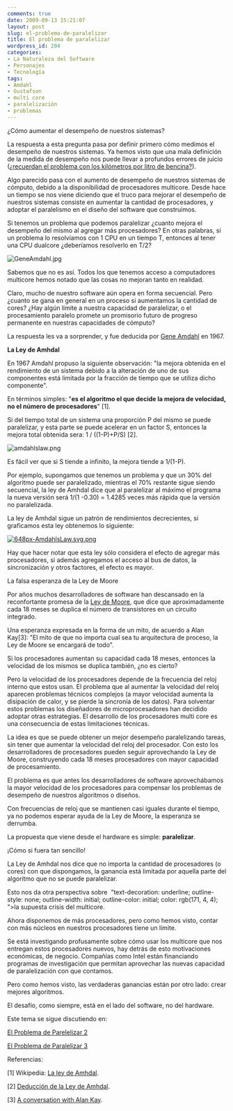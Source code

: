 ```yaml
---
comments: true
date: 2009-09-13 15:21:07
layout: post
slug: el-problema-de-paralelizar
title: El problema de paralelizar
wordpress_id: 204
categories:
- La Naturaleza del Software
- Personajes
- Tecnología
tags:
- Amdahl
- Gustafson
- multi core
- paralelización
- problemas
---
```





¿Cómo aumentar el desempeño de nuestros sistemas?




La respuesta a esta pregunta pasa por definir primero cómo medimos el desempeño de nuestros sistemas. Ya hemos visto que una mala definición de la medida de desempeño nos puede llevar a profundos errores de juicio ([¿recuerdan el problema con los kilómetros por litro de bencina?](http://www.lnds.net/2009/08/enganos-numericos.html)).




Algo parecido pasa con el aumento de desempeño de nuestros sistemas de cómputo, debido a la disponibilidad de procesadores multicore. Desde hace un tiempo se nos viene diciendo que el truco para mejorar el desempeño de nuestros sistemas consiste en aumentar la cantidad de procesadores, y adoptar el paralelismo en el diseño del software que construimos.




Si tenemos un problema que podemos paralelizar ¿cuanto mejora el desempeño del mismo al agregar más procesadores? En otras palabras, si un problema lo resolvíamos con 1 CPU en un tiempo T, entonces al tener una CPU dualcore ¿deberíamos resolverlo en T/2?


![GeneAmdahl.jpg](/images/GeneAmdahl.jpg)


Sabemos que no es así. Todos los que tenemos acceso a computadores multicore hemos notado que las cosas no mejoran tanto en realidad.




Claro, mucho de nuestro software aún opera en forma secuencial. Pero ¿cuanto se gana en general en un proceso si aumentamos la cantidad de cores? ¿Hay algún límite a nuestra capacidad de paralelizar, o el procesamiento paralelo promete un promisorio futuro de progreso permanente en nuestras capacidades de cómputo?




La respuesta les va a sorprender, y fue deducida por [Gene Amdahl](http://en.wikipedia.org/wiki/Gene_Amdahl) en 1967.




**La Ley de Amhdal**




En 1967 Amdahl propuso la siguiente observación: "la mejora obtenida en el rendimiento de un sistema debido a la alteración de uno de sus componentes está limitada por la fracción de tiempo que se utiliza dicho componente".




En términos simples: "**es el algoritmo el que decide la mejora de velocidad, no el número de procesadores**" [1].




Si del tiempo total de un sistema una proporción P del mismo se puede paralelizar, y esta parte se puede acelerar en un factor S, entonces la mejora total obtenida sera: 1 / ((1-P)+P/S) [2].





![amdahlslaw.png](/images/amdahlslaw.png)





Es fácil ver que si S tiende a infinito, la mejora tiende a 1/(1-P).




Por ejemplo, supongamos que tenemos un problema y que un 30% del algoritmo puede ser paralelizado, mientras el 70% restante sigue siendo secuencial, la ley de Amhdal dice que al paralelizar al máximo el programa la nueva versión será 1/(1 -0.30) = 1.4285 veces más rápida que la versión no paralelizada.




La ley de Amhdal sigue un patrón de rendimientos decrecientes, si graficamos esta ley obtenemos lo siguiente:





[![648px-AmdahlsLaw.svg.png](/images/648px-AmdahlsLaw.svg.png)](http://www.lnds.net/images/648px-AmdahlsLaw.svg.png)





Hay que hacer notar que esta ley sólo considera el efecto de agregar más procesadores, si además agregamos el acceso al bus de datos, la sincronización y otros factores, el efecto es mayor.




La falsa esperanza de la Ley de Moore




Por años muchos desarrolladores de software han descansado en la reconfortante promesa de la [Ley de Moore](http://es.wikipedia.org/wiki/Ley_de_Moore), que dice que aproximadamente cada 18 meses se duplica el número de transistores en un circuito integrado.







Una esperanza expresada en la forma de un mito, de acuerdo a Alan Kay[3]: "El mito de que no importa cual sea tu arquitectura de proceso, la Ley de Moore se encargará de todo".




Si los procesadores aumentan su capacidad cada 18 meses, entonces la velocidad de los mismos se duplica también, ¿no es cierto?




Pero la velocidad de los procesadores depende de la frecuencia del reloj interno que estos usan. El problema que al aumentar la velocidad del reloj aparecen problemas técnicos complejos (a mayor velocidad aumenta la disipación de calor, y se pierde la sincronía de los datos). Para solventar estos problemas los diseñadores de microprocesadores han decidido adoptar otras estrategias. El desarrollo de los procesadores multi core es una consecuencia de estas limitaciones técnicas.




La idea es que se puede obtener un mejor desempeño paralelizando tareas, sin tener que aumentar la velocidad del reloj del procesador. Con esto los desarrolladores de procesadores pueden seguir aprovechando la Ley de Moore, construyendo cada 18 meses procesadores con mayor capacidad de procesamiento.




El problema es que antes los desarrolladores de software aprovechábamos la mayor velocidad de los procesadores para compensar los problemas de desempeño de nuestros algoritmos o diseños.




Con frecuencias de reloj que se mantienen casi iguales durante el tiempo, ya no podemos esperar ayuda de la Ley de Moore, la esperanza se derrumba.




La propuesta que viene desde el hardware es simple: **paralelizar**.




¡Cómo si fuera tan sencillo!




La Ley de Amhdal nos dice que no importa la cantidad de procesadores (o cores) con que dispongamos, la ganancia está limitada por aquella parte del algoritmo que no se puede paralelizar.




Esto nos da otra perspectiva sobre [](http://www.lnds.net/2008/11/esta-en-crisis-el-desarrollo-de-software.html) "text-decoration: underline; outline-style: none; outline-width: initial; outline-color: initial; color: rgb(171, 4, 4); ">la supuesta crisis del multicore.




Ahora disponemos de más procesadores, pero como hemos visto, contar con más núcleos en nuestros procesadores tiene un límite.




Se está investigando profusamente sobre cómo usar los multicore que nos entregan estos procesadores nuevos, hay detrás de esto motivaciones económicas, de negocio. Compañías como Intel están financiando programas de investigación que permitan aprovechar las nuevas capacidad de paralelización con que contamos.




Pero como hemos visto, las verdaderas ganancias están por otro lado: crear mejores algoritmos.




El desafío, como siempre, está en el lado del software, no del hardware.




Este tema se sigue discutiendo en:




[El Problema de Parelelizar 2](http://www.lnds.net/blog/2009/09/el-problema-de-paralelizar-2.html)




[El Problema de Paralelizar 3](http://www.lnds.net/blog/2009/09/el-problema-de-paralelizar-3.html)







Referencias:







[1] Wikipedia: [La ley de Amhdal](http://es.wikipedia.org/wiki/Ley_de_Amdahl).




[2] [Deducción de la Ley de Amhdal](http://jpscarpa.googlepages.com/leydeamdahl).




[3] [A conversation with Alan Kay](http://queue.acm.org/detail.cfm?id=1039523).
